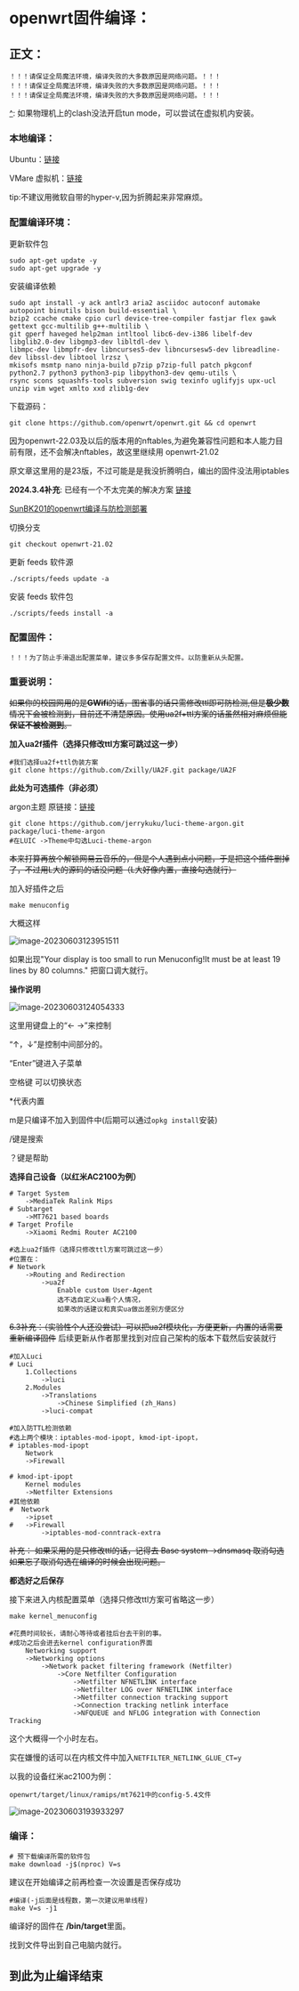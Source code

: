 # openwrt固件编译：

## 正文：

```
！！！请保证全局魔法环境，编译失败的大多数原因是网络问题。！！！
！！！请保证全局魔法环境，编译失败的大多数原因是网络问题。！！！
！！！请保证全局魔法环境，编译失败的大多数原因是网络问题。！！！
```

[^]: 如果物理机上的clash没法开启tun mode，可以尝试在虚拟机内安装。

### 本地编译：

Ubuntu：[链接](https://cn.ubuntu.com/download/desktop)

VMare 虚拟机：[链接](https://customerconnect.vmware.com/cn/downloads/details?downloadGroup=WKST-PLAYER-1701&productId=1377&rPId=100678)

tip:不建议用微软自带的hyper-v,因为折腾起来非常麻烦。



### 配置编译环境：

更新软件包

```
sudo apt-get update -y
sudo apt-get upgrade -y
```

安装编译依赖

```
sudo apt install -y ack antlr3 aria2 asciidoc autoconf automake autopoint binutils bison build-essential \
bzip2 ccache cmake cpio curl device-tree-compiler fastjar flex gawk gettext gcc-multilib g++-multilib \
git gperf haveged help2man intltool libc6-dev-i386 libelf-dev libglib2.0-dev libgmp3-dev libltdl-dev \
libmpc-dev libmpfr-dev libncurses5-dev libncursesw5-dev libreadline-dev libssl-dev libtool lrzsz \
mkisofs msmtp nano ninja-build p7zip p7zip-full patch pkgconf python2.7 python3 python3-pip libpython3-dev qemu-utils \
rsync scons squashfs-tools subversion swig texinfo uglifyjs upx-ucl unzip vim wget xmlto xxd zlib1g-dev
```

下载源码：

```
git clone https://github.com/openwrt/openwrt.git && cd openwrt
```

因为openwrt-22.03及以后的版本用的nftables,为避免兼容性问题和本人能力目前有限，还不会解决nftables，故这里继续用 openwrt-21.02

原文章这里用的是23版，不过可能是是我没折腾明白，编出的固件没法用iptables

**2024.3.4补充**: 已经有一个不太完美的解决方案 [链接](https://www.right.com.cn/forum/thread-8305441-1-1.html)



 [SunBK201的openwrt编译与防检测部署](https://sunbk201public.notion.site/sunbk201public/OpenWrt-f59ae1a76741486092c27bc24dbadc59)

切换分支


~~~
git checkout openwrt-21.02
~~~

更新 feeds 软件源


```
./scripts/feeds update -a
```

安装 feeds 软件包

```
./scripts/feeds install -a
```

[^注]: 此处即使在魔法环境下也会下载失败，多试几次就行了

### 配置固件：

```
！！！为了防止手滑退出配置菜单，建议多多保存配置文件。以防重新从头配置。
```

### 重要说明：

~~如果你的校园网用的是**GWifi**的话，图省事的话只需修改ttl即可防检测,但是**极少数**情况下会被检测到，目前还不清楚原因。使用ua2f+ttl方案的话虽然相对麻烦但能**保证不被检测到**。~~



**加入ua2f插件（选择只修改ttl方案可跳过这一步）**

```
#我们选择ua2f+ttl伪装方案
git clone https://github.com/Zxilly/UA2F.git package/UA2F
```



**此处为可选插件（非必须）**

argon主题
原链接：[链接](https://github.com/jerrykuku/luci-theme-argon)

```
git clone https://github.com/jerrykuku/luci-theme-argon.git  package/luci-theme-argon
#在LUIC ->Theme中勾选Luci-theme-argon
```

~~本来打算再放个解锁网易云音乐的，但是个人遇到点小问题，于是把这个插件删掉了，不过用L大的源码的话没问题（L大好像内置，直接勾选就行）~~



加入好插件之后

```
make menuconfig	
```

大概这样

![image-20230603123951511](assets/image-20230603123951511.png)

如果出现"Your display is too small to run Menuconfig!It must be at least 19 lines by 80 columns." 把窗口调大就行。 

**操作说明**

![image-20230603124054333](assets/image-20230603124054333.png)

这里用键盘上的“← →”来控制

“↑，↓”是控制中间部分的。

“Enter”键进入子菜单

空格键 可以切换状态

*代表内置

m是只编译不加入到固件中(后期可以通过`opkg install`安装)

/键是搜索

？键是帮助

**选择自己设备（以红米AC2100为例）**

```
# Target System
	->MediaTek Ralink Mips
# Subtarget
	->MT7621 based boards
# Target Profile
	->Xiaomi Redmi Router AC2100
```

```
#选上ua2f插件（选择只修改ttl方案可跳过这一步）
#位置在：
# Network
	->Routing and Redirection
		->ua2f
			Enable custom User-Agent   
			选不选自定义ua看个人情况，
			如果改的话建议和真实ua做出差别方便区分
```

~~6.3补充：（实验性个人还没尝试）可以把ua2f模块化<M>，方便更新，内置的话需要重新编译固件~~ 后续更新从作者那里找到对应自己架构的版本下载然后安装就行

```
#加入Luci
# Luci
	1.Collections
		->luci
	2.Modules
		->Translations
			->Chinese Simplified (zh_Hans)
		->luci-compat
```

```
#加入防TTL检测依赖
#选上两个模块：iptables-mod-ipopt, kmod-ipt-ipopt，
# iptables-mod-ipopt
	Network
	->Firewall
    
# kmod-ipt-ipopt
	Kernel modules
	->Netfilter Extensions
#其他依赖
#  Network
	->ipset
#	->Firewall
		->iptables-mod-conntrack-extra	
```

~~补充：
如果采用的是只修改ttl的话，记得去
Base system
	→dnsmasq 取消勾选
如果忘了取消勾选在编译的时候会出现问题。~~



**都选好之后保存** 

接下来进入内核配置菜单（选择只修改ttl方案可省略这一步）

```
make kernel_menuconfig
```

```
#花费时间较长，请耐心等待或者挂后台去干别的事。
#成功之后会进去kernel configuration界面
	Networking support
	->Networking options
		->Network packet filtering framework (Netfilter)
			->Core Netfilter Configuration
				->Netfilter NFNETLINK interface
				->Netfilter LOG over NFNETLINK interface
				->Netfilter connection tracking support
				->Connection tracking netlink interface
				->NFQUEUE and NFLOG integration with Connection Tracking
```

这个大概得一个小时左右。

实在嫌慢的话可以在内核文件中加入`NETFILTER_NETLINK_GLUE_CT=y`

以我的设备红米ac2100为例：

```
openwrt/target/linux/ramips/mt7621中的config-5.4文件
```

![image-20230603193933297](assets/image-20230603193933297.png)



### 编译：

```
# 预下载编译所需的软件包
make download -j$(nproc) V=s
```

[^]: 确保这里没有报错，报错的话多试几次。

建议在开始编译之前再检查一次设置是否保存成功

```
#编译(-j后面是线程数，第一次建议用单线程)
make V=s -j1
```

编译好的固件在 **/bin/target**里面。

找到文件导出到自己电脑内就行。

## 到此为止编译结束



